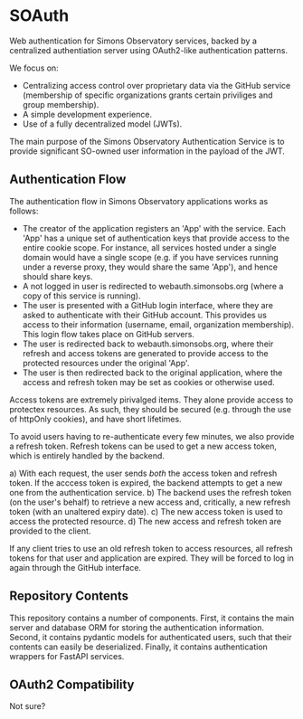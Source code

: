 SOAuth
======

Web authentication for Simons Observatory services, backed by a centralized
authentiation server using OAuth2-like authentication patterns.

We focus on:

- Centralizing access control over proprietary data via the GitHub service
  (membership of specific organizations grants certain priviliges and group
  membership).
- A simple development experience.
- Use of a fully decentralized model (JWTs).

The main purpose of the Simons Observatory Authentication Service is to provide
significant SO-owned user information in the payload of the JWT.

Authentication Flow
-------------------

The authentication flow in Simons Observatory applications works as follows:

-  The creator of the application registers an 'App' with the service. Each
   'App' has a unique set of authentication keys that provide access to the
   entire cookie scope. For instance, all services hosted under a single
   domain would have a single scope (e.g. if you have services running under
   a reverse proxy, they would share the same 'App'), and hence should share
   keys.
-  A not logged in user is redirected to webauth.simonsobs.org (where a copy
   of this service is running).
-  The user is presented with a GitHub login interface, where they are asked
   to authenticate with their GitHub account. This provides us access to their
   information (username, email, organization membership). This login flow
   takes place on GitHub servers.
-  The user is redirected back to webauth.simonsobs.org, where their refresh
   and access tokens are generated to provide access to the protected resources
   under the original 'App'.
-  The user is then redirected back to the original application, where the
   access and refresh token may be set as cookies or otherwise used.

Access tokens are extremely pirivalged items. They alone provide access to
protectex resources. As such, they should be secured (e.g. through the use
of httpOnly cookies), and have short lifetimes.

To avoid users having to re-authenticate every few minutes, we also provide
a refresh token. Refresh tokens can be used to get a new access token,
which is entirely handled by the backend.

a) With each request, the user sends _both_ the access token and refresh
   token. If the acccess token is expired, the backend attempts to get
   a new one from the authentication service.
b) The backend uses the refresh token (on the user's behalf) to retrieve
   a new access and, critically, a new refresh token (with an unaltered
   expiry date).
c) The new access token is used to access the protected resource.
d) The new access and refresh token are provided to the client.

If any client tries to use an old refresh token to access resources, all
refresh tokens for that user and application are expired. They will be
forced to log in again through the GitHub interface.

Repository Contents
-------------------

This repository contains a number of components. First, it contains the
main server and database ORM for storing the authentication information.
Second, it contains pydantic models for authenticated users, such that
their contents can easily be deserialized. Finally, it contains
authentication wrappers for FastAPI services.

OAuth2 Compatibility
--------------------

Not sure?
